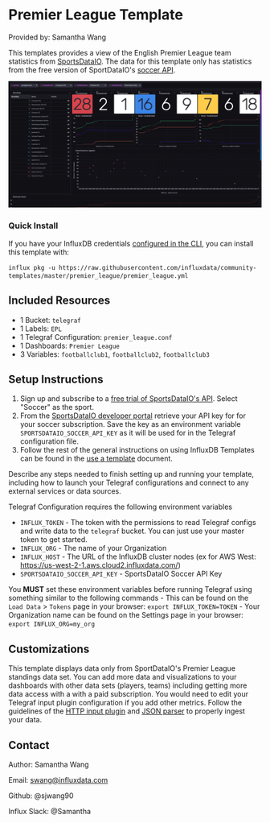 # Premier League Template

Provided by: Samantha Wang

This templates provides a view of the English Premier League team statistics from [SportsDataIO](https://sportsdata.io). The data for this template only has statistics from the free version of SportDataIO's [soccer API](https://sportsdata.io/developers/api-documentation/soccer#/free). 


![EPL Dashboard Preview](epl.png)

### Quick Install

If you have your InfluxDB credentials [configured in the CLI](Vhttps://v2.docs.influxdata.com/v2.0/reference/cli/influx/config/), you can install this template with:

```
influx pkg -u https://raw.githubusercontent.com/influxdata/community-templates/master/premier_league/premier_league.yml
```

## Included Resources

- 1 Bucket: `telegraf`
- 1 Labels: `EPL`
- 1 Telegraf Configuration: `premier_league.conf`
- 1 Dashboards: `Premier League`
- 3 Variables: `footballclub1`, `footballclub2`, `footballclub3`

## Setup Instructions
1. Sign up and subscribe to a [free trial of SportsDataIO's API](https://sportsdata.io/cart/free-trial). Select "Soccer" as the sport.
2. From the [SportsDataIO developer portal](https://sportsdata.io/developers/api-documentation/soccer) retrieve your API key for for your soccer subscription. Save the key as an environment variable `SPORTSDATAIO_SOCCER_API_KEY` as it will be used for in the Telegraf configuration file.
3. Follow the rest of the general instructions on using InfluxDB Templates can be found in the [use a template](../docs/use_a_template.md) document.

Describe any steps needed to finish setting up and running your template, including how to launch your Telegraf configurations and connect to any external services or data sources.


    
Telegraf Configuration requires the following environment variables
- `INFLUX_TOKEN` - The token with the permissions to read Telegraf configs and write data to the `telegraf` bucket. You can just use your master token to get started.
- `INFLUX_ORG` - The name of your Organization
- `INFLUX_HOST` - The URL of the InfluxDB cluster nodes (ex for AWS West: https://us-west-2-1.aws.cloud2.influxdata.com/)
- `SPORTSDATAIO_SOCCER_API_KEY` - SportsDataIO Soccer API Key

You **MUST** set these environment variables before running Telegraf using something similar to the following commands
    - This can be found on the `Load Data` > `Tokens` page in your browser: `export INFLUX_TOKEN=TOKEN`
    - Your Organization name can be found on the Settings page in your browser: `export INFLUX_ORG=my_org`

## Customizations

This template displays data only from SportDataIO's Premier League standings data set. You can add more data and visualizations to your dashboards with other data sets (players, teams) including getting more data access with a with a paid subscription.  You would need to edit your Telegraf input plugin configuration if you add other metrics.  Follow the guidelines of the [HTTP input plugin](https://github.com/influxdata/telegraf/tree/master/plugins/inputs/http) and [JSON parser](https://github.com/influxdata/telegraf/tree/master/plugins/parsers/json) to properly ingest your data. 

## Contact

Author: Samantha Wang

Email: swang@influxdata.com

Github: @sjwang90

Influx Slack: @Samantha
